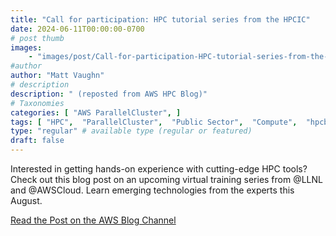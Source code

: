 ```yaml
---
title: "Call for participation: HPC tutorial series from the HPCIC"
date: 2024-06-11T00:00:00-0700
# post thumb
images:
    - "images/post/Call-for-participation-HPC-tutorial-series-from-the-HPCIC-1120x630.png"
#author
author: "Matt Vaughn"
# description
description: " (reposted from AWS HPC Blog)"
# Taxonomies
categories: [ "AWS ParallelCluster", ]
tags: [ "HPC",  "ParallelCluster",  "Public Sector",  "Compute",  "hpcblog", ]
type: "regular" # available type (regular or featured)
draft: false
---
```


Interested in getting hands-on experience with cutting-edge HPC tools? Check out this blog post on an upcoming virtual training series from @LLNL and @AWSCloud. Learn emerging technologies from the experts this August.

<a href="https://aws.amazon.com/blogs/hpc/call-for-participation-hpc-tutorial-series-from-the-hpcic/" class="btn btn-primary btn-lg active" role="button" aria-pressed="true" style="margin-top: 8px;">Read the Post on the AWS Blog Channel</a>